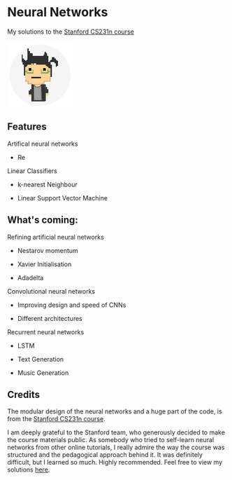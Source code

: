 # Neural Networks

My solutions to the [Stanford CS231n course](http://cs231n.github.io/)

![alt text](https://github.com/hanyangtay/hanyang/raw/master/app/assets/images/personal/hy.png "Han Yang")

## Features

Artifical neural networks

* Re


Linear Classifiers

* k-nearest Neighbour

* Linear Support Vector Machine


## What's coming:

Refining artificial neural networks

* Nestarov momentum

* Xavier Initialisation

* Adadelta


Convolutional neural networks

* Improving design and speed of CNNs

* Different architectures


Recurrent neural networks

* LSTM

* Text Generation

* Music Generation


## Credits

The modular design of the neural networks and a huge part of the code, is from the [Stanford CS231n course](http://cs231n.github.io/).

I am deeply grateful to the Stanford team, who generously decided to make the course materials public. As somebody who tried to self-learn neural networks from other online tutorials, I really admire the way the course was structured and the pedagogical approach behind it. It was definitely difficult, but I learned so much. Highly recommended. Feel free to view my solutions [here](https://github.com/hanyangtay/CS231n-answers).

